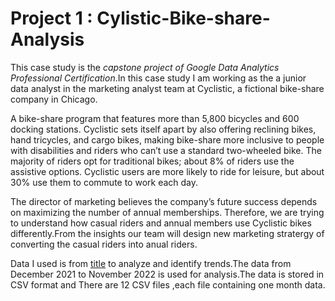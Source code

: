 # Project 1 : Cylistic-Bike-share-Analysis

This case study is the *capstone project of Google Data Analytics Professional Certification*.In this case study I am working as the a junior data analyst in the marketing analyst team at Cyclistic, a fictional bike-share company in Chicago.

A bike-share program that features more than 5,800 bicycles and 600 docking stations. Cyclistic sets itself apart by also offering reclining bikes, hand tricycles, and cargo bikes, making bike-share more inclusive to people with disabilities and riders who can’t use a standard two-wheeled bike. The majority of riders opt for traditional bikes; about 8% of riders use the assistive options. Cyclistic users are more likely to ride for leisure, but about 30% use them to commute to work each day.

The director of marketing believes the company’s future success depends on maximizing the number of annual memberships. Therefore, we are trying to understand how casual riders and annual members use Cyclistic bikes differently.From the insights our team will design new marketing stratergy of converting the casual riders into anual riders.

Data I used is from [title](https://divvy-tripdata.s3.amazonaws.com/index.html) to analyze and identify trends.The data from December 2021 to November 2022 is used for analysis.The data is stored in CSV format and There are 12 CSV files ,each file containing one month data.
